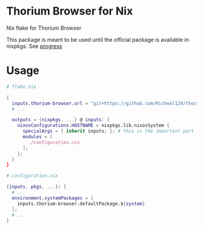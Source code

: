 # Thorium Browser for Nix 

Nix flake for Thorium Browser

This package is meant to be used until the official package is available in nixpkgs. See [progress](https://github.com/NixOS/nixpkgs/pull/261718)

# Usage 

```nix
# flake.nix

{
  inputs.thorium-browser.url = "git+https://github.com/Micheal129/thorium-browser-nix";
  # ...

  outputs = {nixpkgs, ...} @ inputs: {
    nixosConfigurations.HOSTNAME = nixpkgs.lib.nixosSystem {
      specialArgs = { inherit inputs; }; # this is the important part
      modules = [
        ./configuration.nix
      ];
    };
  } 
}

# configuration.nix

{inputs, pkgs, ...}: {
  # ...
  environment.systemPackages = [
    inputs.thorium-browser.defaultPackage.${system}
  ];
  # ...
}
```
